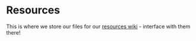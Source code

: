 # Resources
This is where we store our files for our [resources wiki](https://github.com/WWU-CPC/Resources/wiki) - interface with them there!
